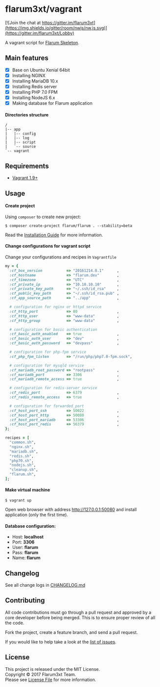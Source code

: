 flarum3xt/vagrant
===
[![Join the chat at https://gitter.im/flarum3xt](https://img.shields.io/gitter/room/nwjs/nw.js.svg)](https://gitter.im/flarum3xt/Lobby)

A vagrant script for [Flarum Skeleton][flarum-app].   

Main features
---

- [x] Base on Ubuntu Xenial 64bit
- [x] Installing NGINX
- [x] Installing MariaDB 10.x
- [x] Installing Redis server
- [x] Installing PHP 7.0 FPM
- [x] Installing NodeJS 6.x
- [x] Making database for Flarum application

#### Directories structure

```
/
|-- app
|   |-- config
|   |-- log
|   |-- script
|   `-- source
`-- vagrant
```

Requirements
---

* [Vagrant 1.9+][vagrant]

Usage
---

#### Create project

Using `composer` to create new project:

```shell
$ composer create-project flarum/flarum . --stability=beta
```
Read the [Installation Guide][install-guide] for more information.


#### Change configurations for vagrant script

Change your configurations and recipes in `Vagrantfile`

```ruby
my = {
  :cf_box_version           => "20161214.0.1"      ,
  :cf_hostname              => "flarum.dev"        ,
  :cf_timezone              => "UTC"               ,
  :cf_private_ip            => "10.10.10.10"       ,
  :cf_private_key_path      => "~/.ssh/id_rsa"     ,
  :cf_public_key_path       => "~/.ssh/id_rsa.pub" ,
  :cf_app_source_path       => "../app"            ,

  # configuration for nginx or httpd service
  :cf_http_port             => 80                  ,
  :cf_http_user             => "www-data"          ,
  :cf_http_group            => "www-data"          ,

  # configuration for basic authentication
  :cf_basic_auth_enabled    => true                ,
  :cf_basic_auth_user       => "dev"               ,
  :cf_basic_auth_password   => "devpass"           ,

  # configuration for php-fpm service
  :cf_php_fpm_listen        => "/run/php/php7.0-fpm.sock",

  # configuration for mysqld service
  :cf_mariadb_root_password => "rootpass"          ,
  :cf_mariadb_port          => 3306                ,
  :cf_mariadb_remote_access => true                ,

  # configuration for redis-server service
  :cf_redis_port            => 6379                ,
  :cf_redis_remote_access   => true                ,

  # configuration for forwarded_port
  :cf_host_port_ssh         => 50022               ,
  :cf_host_port_http        => 50080               ,
  :cf_host_port_mariadb     => 53306               ,
  :cf_host_port_redis       => 56379               ,
};

recipes = [
  "common.sh",
  "nginx.sh",
  "mariadb.sh",
  "redis.sh",
  "php70.sh",
  "nodejs.sh",
  "cleanup.sh",
  "flarum.sh",
];
```

#### Make virtual machine

```shell
$ vagrant up
```

Open web browser with address http://127.0.0.1:50080 and install application (only the first time).

#### Database configuration:

- Host: **localhost**   
- Port: **3306**   
- User: **flarum**   
- Pass: **flarum**   
- Name: **flarum**   

Changelog
---
See all change logs in [CHANGELOG.md](CHANGELOG.md)

Contributing
---
All code contributions must go through a pull request and approved by
a core developer before being merged. This is to ensure proper review of all the code.

Fork the project, create a feature branch, and send a pull request.

If you would like to help take a look at the [list of issues](issues).

License
---
This project is released under the MIT License.   
Copyright © 2017 Flarum3xt Team.   
Please see [License File](LICENSE.md) for more information.

[vagrant]:       https://www.vagrantup.com/downloads.html
[flarum-app]:    https://github.com/flarum/flarum
[install-guide]: http://flarum.org/docs/installation
